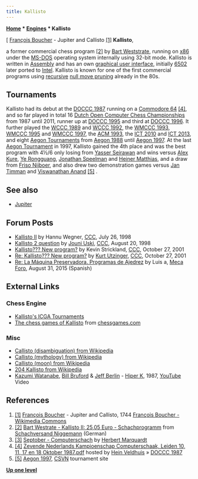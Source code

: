 ```yaml
---
title: Kallisto
---
```

**[Home](Home "Home") \* [Engines](Engines "Engines") \* Kallisto**



[ [François Boucher](Category:Fran%C3%A7ois_Boucher "Category:François Boucher") - Jupiter and Callisto <a id="cite-note-1" href="#cite-ref-1">[1]</a>
**Kallisto**,  

a former commercial chess program <a id="cite-note-2" href="#cite-ref-2">[2]</a> by [Bart Weststrate](Bart_Weststrate "Bart Weststrate"), running on [x86](X86 "X86") under the [MS-DOS](MS-DOS "MS-DOS") operating system internally using 32-bit mode. Kallisto is written in [Assembly](Assembly "Assembly") and has an own [graphical user interface](GUI "GUI"), initially [6502](6502 "6502") later ported to [Intel](Intel "Intel"). Kallisto is known for one of the first commercial programs using [recursive](Recursion "Recursion") [null move pruning](Null_Move_Pruning "Null Move Pruning") already in the 80s. 



## Tournaments


Kallisto had its debut at the [DOCCC 1987](DOCCC_1987 "DOCCC 1987") running on a [Commodore 64](Commodore_64 "Commodore 64") <a id="cite-note-4" href="#cite-ref-4">[4]</a>, and so far played in total 16 [Dutch Open Computer Chess Championships](Dutch_Open_Computer_Chess_Championship "Dutch Open Computer Chess Championship") from 1987 until 2011, runner up at [DOCCC 1995](DOCCC_1995 "DOCCC 1995") and third at [DOCCC 1996](DOCCC_1996 "DOCCC 1996"). It further played the [WCCC 1989](WCCC_1989 "WCCC 1989") and [WCCC 1992](WCCC_1992 "WCCC 1992"), the [WMCCC 1993](WMCCC_1993 "WMCCC 1993"), [WMCCC 1995](WMCCC_1995 "WMCCC 1995") and [WMCCC 1997](WMCCC_1997 "WMCCC 1997"), the [ACM 1993](ACM_1993 "ACM 1993"), the [ICT 2010](ICT_2010 "ICT 2010") and [ICT 2013](ICT_2013 "ICT 2013"), and eight [Aegon Tournaments](Aegon_Tournaments "Aegon Tournaments") from [Aegon 1988](Aegon_1988 "Aegon 1988") until [Aegon 1997](Aegon_1997 "Aegon 1997"). At the last [Aegon Tournament](Aegon_1997 "Aegon 1997") in 1997, Kallisto gained the 4th place and was the best program with 4½/6 only losing from [Yasser Seirawan](https://en.wikipedia.org/wiki/Yasser_Seirawan) and wins versus [Alex Kure](Alex_Kure "Alex Kure"), [Ye Rongguang](https://en.wikipedia.org/wiki/Ye_Rongguang), [Jonathan Speelman](https://en.wikipedia.org/wiki/Jon_Speelman) and [Heiner Matthias](Heiner_Matthias "Heiner Matthias"), and a draw from [Friso Nijboer](https://en.wikipedia.org/wiki/Friso_Nijboer), and also drew two demonstration games versus [Jan Timman](https://en.wikipedia.org/wiki/Jan_Timman) and [Viswanathan Anand](https://en.wikipedia.org/wiki/Viswanathan_Anand) <a id="cite-note-5" href="#cite-ref-5">[5]</a> .



## See also


* [Jupiter](Jupiter "Jupiter")


## Forum Posts


* [Kallisto II](https://www.stmintz.com/ccc/index.php?id=22950) by Hannu Wegner, [CCC](CCC "CCC"), July 26, 1998
* [Kallisto 2 question](https://www.stmintz.com/ccc/index.php?id=25122) by [Jouni Uski](Jouni_Uski "Jouni Uski"), [CCC](CCC "CCC"), August 20, 1998
* [Kallisto??? New program?](https://www.stmintz.com/ccc/index.php?id=194546) by Kevin Strickland, [CCC](CCC "CCC"), October 27, 2001
* [Re: Kallisto??? New program?](https://www.stmintz.com/ccc/index.php?id=194601) by [Kurt Utzinger](Kurt_Utzinger "Kurt Utzinger"), [CCC](CCC "CCC"), October 27, 2001
* [Re: La Máquina Preservadora. Programas de Ajedrez](http://www.foro.meca-web.es/viewtopic.php?f=9&t=72&start=40#p8333) by Luis a, [Meca Foro](Computer_Chess_Forums "Computer Chess Forums"), August 31, 2015 (Spanish)


## External Links


### Chess Engine


* [Kallisto's ICGA Tournaments](https://www.game-ai-forum.org/icga-tournaments/program.php?id=37)
* [The chess games of Kallisto](http://www.chessgames.com/perl/chessplayer?pid=45810) from [chessgames.com](http://www.chessgames.com/index.html)


### Misc


* [Callisto (disambiguation) from Wikipedia](https://en.wikipedia.org/wiki/Callisto_%28disambiguation%29)
* [Callisto (mythology) from Wikipedia](https://en.wikipedia.org/wiki/Callisto_%28mythology%29)
* [Callisto (moon) from Wikipedia](https://en.wikipedia.org/wiki/Callisto_%28moon%29)
* [204 Kallisto from Wikipedia](https://en.wikipedia.org/wiki/204_Kallisto)
* [Kazumi Watanabe](Category:Kazumi_Watanabe "Category:Kazumi Watanabe"), [Bill Bruford](Category:Bill_Bruford "Category:Bill Bruford") & [Jeff Berlin](https://en.wikipedia.org/wiki/Jeff_Berlin) - [Hiper K](https://en.wikipedia.org/wiki/The_Spice_of_Life_(Kazumi_Watanabe_album)), 1987, [YouTube](https://en.wikipedia.org/wiki/YouTube) Video


 
## References


1. <a id="cite-ref-1" href="#cite-note-1">[1]</a> [François Boucher](Category:Fran%C3%A7ois_Boucher "Category:François Boucher") - Jupiter and Callisto, 1744 [François Boucher - Wikimedia Commons](https://commons.wikimedia.org/wiki/Fran%C3%A7ois_Boucher)
2. <a id="cite-ref-2" href="#cite-note-2">[2]</a> [Bart Westrate - Kallisto II: 25,05 Euro - Schachprogramm](http://www.schachversand.de/d/detail/software/128.html) from [Schachversand Niggemann](Schachversand_Niggemann "Schachversand Niggemann") (German)
3. <a id="cite-ref-3" href="#cite-note-3">[3]</a> [Septober - Computerschach](http://www.septober.de/chess/index.htm) by [Herbert Marquardt](index.php?title=Herbert_Marquardt&action=edit&redlink=1 "Herbert Marquardt (page does not exist)")
4. <a id="cite-ref-4" href="#cite-note-4">[4]</a> [Zevende Nederlands Kampioenschap Computerschaak, Leiden 10, 11, 17 en 18 Oktober 1987.pdf](http://www.schaakcomputers.nl/hein_veldhuis/database/files/12-1987,%20toernooibulletin%20van%20het%20Nederlands%20kampioenschap%20computerschaak%201987.pdf) hosted by [Hein Veldhuis](Hein_Veldhuis "Hein Veldhuis") » [DOCCC 1987](DOCCC_1987 "DOCCC 1987")
5. <a id="cite-ref-5" href="#cite-note-5">[5]</a> [Aegon 1997](http://www.csvn.nl/index.php?option=com_content&view=article&id=123%3Aaegon-1997&catid=26%3Amens-computer&Itemid=50&lang=en), [CSVN](CSVN "CSVN") tournament site

**[Up one level](Engines "Engines")**







 
